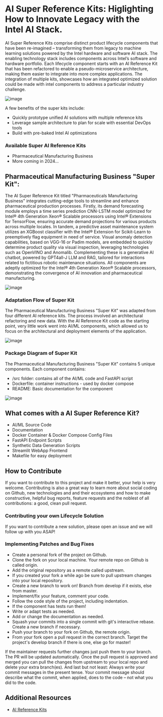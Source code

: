 # AI Super Reference Kits: Higlighting How to Innovate Legacy with the Intel AI Stack.

AI Super Reference Kits comprise distinct product lifecycle components that have been re-imagined – transforming them from legacy to machine learning solutions powered by the Intel hardware and software AI stack. The enabling technology stack includes components across Intel’s software and hardware portfolio. Each lifecycle component starts with an AI Reference Kit that has been refactored to enable a pseudo-microservice architecture, making them easier to integrate into more complex applications. The integration of multiple kits, showcases how an integrated optimized solution could be made with intel components to address a particular industry challenge. 

![image](https://github.com/intel/AI-Hackathon/assets/57263404/5ce3f865-cc64-4a4f-9cd2-fe8416eb9cbf)

A few benefits of the super kits include: 
- Quickly prototype unified AI solutions with multiple reference kits
- Leverage sample architecture to plan for scale with essential DevOps tools
- Build with pre-baked Intel AI optimizations

### Available Super AI Reference Kits

- Pharmaceutical Manufacturing Business
- More coming in 2024...

## Pharmaceutical Manufacturing Business "Super Kit": 

The AI Super Reference Kit titled "Pharmaceuticals Manufacturing Business" integrates cutting-edge tools to streamline and enhance pharmaceutical production processes. Firstly, its demand forecasting module employs a time series prediction CNN-LSTM model optimized for Intel® 4th Generation Xeon® Scalable processors using Intel® Extensions for TensorFlow, ensuring accurate demand projections for various products across multiple locales. In tandem, a predictive asset maintenance system utilizes an XGBoost classifier with the Intel® Extension for Scikit-Learn to preemptively flag equipment in need of service. Visual anomaly detection capabilities, based on VGG-16 or Padim models, are embedded to quickly determine product quality via visual inspection, leveraging technologies such as OpenVINO and Anomalib. Complementing these is a generative AI chatbot, powered by GPT4all-J LLM and RAG, tailored for interactions related to fictitious robotic maintenance situations. All components are adeptly optimized for the Intel® 4th Generation Xeon® Scalable processors, demonstrating the convergence of AI innovation and pharmaceutical manufacturing.

![image](https://github.com/intel/AI-Hackathon/assets/57263404/5de0a90b-a22c-43c1-946f-1732e489015f)


### Adaptation Flow of Super Kit
The Pharmaceutical Manufacturing Business "Super Kit" was adapted from four different AI reference kits. The process involved an architectural refactoring and new data. With the AI Reference Kit code as the starting point, very little work went into AI/ML components, which allowed us to focus on the architectural and deployment elements of the application. 

![image](https://github.com/intel/AI-Hackathon/assets/57263404/544a1ad1-2406-4be5-867a-7d4f4e7a346a)

### Package Diagram of Super Kit
The Pharmaceutical Manufacturing Business "Super Kit" contains 5 unique components. Each component contains: 
- /src folder: contains all of the AI/ML code and FastAPI script
- Dockerfile: container instructions - used by docker compose
- README: Basic documentation for the component

![image](https://github.com/intel/AI-Hackathon/assets/57263404/0f5f2133-cc40-4bbc-8daa-78ea5ced07f2)

## What comes with a AI Super Reference Kit?
- AI/ML Source Code
- Documentation
- Docker Container & Docker Compose Config Files
- FastAPI Endpoint Scripts
- Synthetic Data Generation Scripts
- Streamlit WebApp Frontend
- Makefile for easy deployment 

## How to Contribute
If you want to contribute to this project and make it better, your help is very welcome. Contributing is also a great way to learn more about social coding on Github, new technologies and and their ecosystems and how to make constructive, helpful bug reports, feature requests and the noblest of all contributions: a good, clean pull request.

### Contributing your own Lifecycle Solution
If you want to contribute a new solution, please open an issue and we will follow up with you ASAP!

### Implementing Patches and Bug Fixes

- Create a personal fork of the project on Github.
- Clone the fork on your local machine. Your remote repo on Github is called origin.
- Add the original repository as a remote called upstream.
- If you created your fork a while ago be sure to pull upstream changes into your local repository.
- Create a new branch to work on! Branch from develop if it exists, else from master.
- Implement/fix your feature, comment your code.
- Follow the code style of the project, including indentation.
- If the component has tests run them!
- Write or adapt tests as needed.
- Add or change the documentation as needed.
- Squash your commits into a single commit with git's interactive rebase. Create a new branch if necessary.
- Push your branch to your fork on Github, the remote origin.
- From your fork open a pull request in the correct branch. Target the project's develop branch if there is one, else go for master!

If the maintainer requests further changes just push them to your branch. The PR will be updated automatically.
Once the pull request is approved and merged you can pull the changes from upstream to your local repo and delete your extra branch(es).
And last but not least: Always write your commit messages in the present tense. Your commit message should describe what the commit, when applied, does to the code – not what you did to the code.

## Additional Resources
- [AI Reference Kits](https://www.intel.com/content/www/us/en/developer/topic-technology/artificial-intelligence/reference-kit.html)

